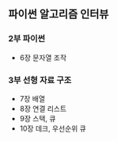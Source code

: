 ## 파이썬 알고리즘 인터뷰

### 2부 파이썬
- 6장 문자열 조작

### 3부 선형 자료 구조
- 7장 배열
- 8장 연결 리스트
- 9장 스택, 큐
- 10장 데크, 우선순위 큐